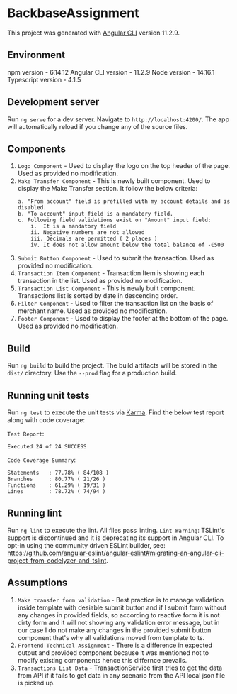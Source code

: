 # BackbaseAssignment

This project was generated with [Angular CLI](https://github.com/angular/angular-cli) version 11.2.9.

## Environment

npm version - 6.14.12
Angular CLI version - 11.2.9
Node version - 14.16.1
Typescript version - 4.1.5

## Development server

Run `ng serve` for a dev server. Navigate to `http://localhost:4200/`. The app will automatically reload if you change any of the source files.

## Components

1. `Logo Component` - Used to display the logo on the top header of the page. Used as provided no modification.
2. `Make Transfer Component` - This is newly built component. Used to display the Make Transfer section. It follow the below criteria: 
    ```shell
    a. "From account" field is prefilled with my account details and is disabled.
    b. "To account" input field is a mandatory field.
    c. Following field validations exist on "Amount" input field:
        i.  It is a mandatory field
        ii. Negative numbers are not allowed
        iii. Decimals are permitted ( 2 places )
        iv. It does not allow amount below the total balance of -€500  
    ```
3. `Submit Button Component` - Used to submit the transaction. Used as provided no modification. 
4. `Transaction Item Component` -  Transaction Item is showing each transaction in the list. Used as provided no modification. 
5. `Transaction List Component` - This is newly built component. Transactions list is sorted by date in descending order.
6. `Filter Component` - Used to filter the transaction list on the basis of merchant name. Used as provided no modification.
7. `Footer Component` - Used to display the footer at the bottom of the page. Used as provided no modification.

## Build

Run `ng build` to build the project. The build artifacts will be stored in the `dist/` directory. Use the `--prod` flag for a production build.

## Running unit tests

Run `ng test` to execute the unit tests via [Karma](https://karma-runner.github.io). Find the below test report along with code coverage:

`Test Report`:
```shell
Executed 24 of 24 SUCCESS
```

`Code Coverage Summary`:
```shell
Statements   : 77.78% ( 84/108 )
Branches     : 80.77% ( 21/26 )
Functions    : 61.29% ( 19/31 )
Lines        : 78.72% ( 74/94 )
```
## Running lint

Run `ng lint` to execute the lint. All files pass linting.
`Lint Warning`: TSLint's support is discontinued and it is deprecating its support in Angular CLI. To opt-in using the community driven ESLint builder, see: https://github.com/angular-eslint/angular-eslint#migrating-an-angular-cli-project-from-codelyzer-and-tslint.

## Assumptions

1. `Make transfer form validation` - Best practice is to manage validation inside template with desiable submit button and if I submit form without any changes in provided fields, so according to reactive form it is not dirty form and it will not showing any validation error message, but in our case I do not make any changes in the provided submit button component that's why all validations moved from template to ts. 
2. `Frontend Technical Assignment` - There is a difference in expected output and provided component because it was mentioned not to modify existing components hence this differnce prevails.  
3. `Transactions List Data` - TransactionService first tries to get the data from API if it fails to get data in any scenario from the API local json file is picked up.  